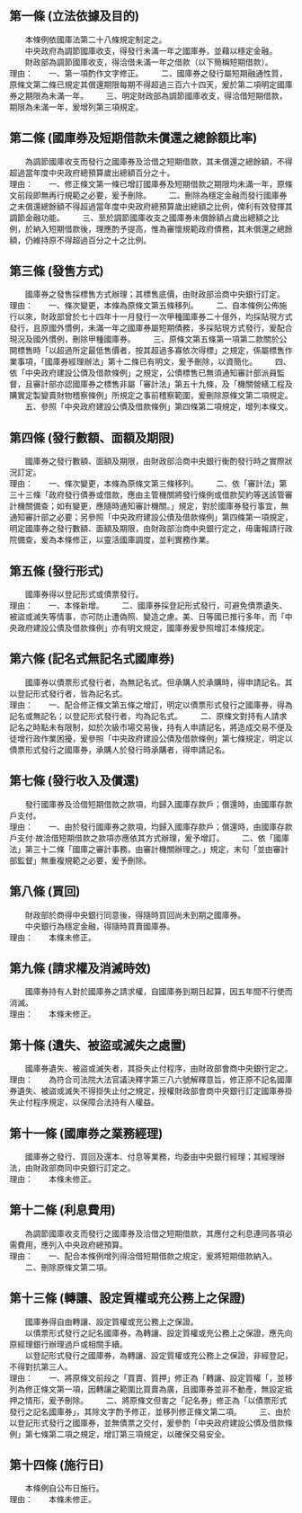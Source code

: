第一條 (立法依據及目的)
-----------------------
　　本條例依國庫法第二十八條規定制定之。  
　　中央政府為調節國庫收支，得發行未滿一年之國庫券，並藉以穩定金融。  
　　財政部為調節國庫收支，得洽借未滿一年之借款（以下簡稱短期借款）。  
理由：　　一、第一項酌作文字修正。
　　二、國庫券之發行屬短期融通性質，原條文第二條已規定其償還期限每期不得超過三百六十四天，爰於第二項明定國庫券之期限為未滿一年。
　　三、明定財政部為調節國庫收支，得洽借短期借款，期限為未滿一年，爰增列第三項規定。

第二條 (國庫券及短期借款未償還之總餘額比率)
-------------------------------------------
　　為調節國庫收支而發行之國庫券及洽借之短期借款，其未償還之總餘額，不得超過當年度中央政府總預算歲出總額百分之十。  
理由：　　一、修正條文第一條已增訂國庫券及短期借款之期限均未滿一年，原條文前段即無再行規範之必要，爰予刪除。
　　二、刪除為穩定金融而發行國庫券之未償還總餘額不得超過當年度中央政府總預算歲出總額之比例，俾利有效發揮其調節金融功能。
　　三、至於調節國庫收支之國庫券未償餘額占歲出總額之比例，於納入短期借款後，理應酌予提高，惟為審懷規範政府債務，其未償還之總餘額，仍維持原不得超過百分之十之比例。

第三條 (發售方式)
-----------------
　　國庫券之發售採標售方式辦理；其標售底價，由財政部洽商中央銀行訂定。  
理由：　　一、條次變更，本條為原條文第五條移列。
　　二、自本條例公佈施行以來，財政部曾於七十四年十一月發行一次甲種國庫券二十億外，均採貼現方式發行，且原國外慣例，未滿一年之國庫券屬短期債務，多採貼現方式發行，爰配合現況及國外慣例，刪除甲種國庫券。
　　三、原條文第五條第一項第二款關於公開標售時「以超過所定最低售價者，按其超過多寡依次得標」之規定，係屬標售作業事項，「國庫券經理辦法」第十二條已有明文，爰予刪除，以資簡化。
　　四、依「中央政府建設公債及借款條例」之規定，公債標售已無須通知審計部派員監督，且審計部亦認國庫券之標售非屬「審計法」第五十九條，及「機關營繕工程及購實定製變賣財物稽察條例」所規定之事前稽察範圍，爰刪除原條文第二項規定。
　　五、參照「中央政府建設公債及借款條例」第四條第二項規定，增列本條文。

第四條 (發行數額、面額及期限)
-----------------------------
　　國庫券之發行數額、面額及期限，由財政部洽商中央銀行衡酌發行時之實際狀況訂定。  
理由：　　一、條次變更，本條為原條文第三條移列。
　　二、依「審計法」第三十三條「政府發行債券或借款，應由主管機關將發行條例或借款契約等送該管審計機關備查；如有變更，應隨時通知審計機關。」規定，對於國庫券發行事宜，無通知審計部之必要；另參照「中央政府建設公債及借款條例」第四條第一項規定，明定國庫券之發行數額、面額及期限，由財政部治商中央銀行定之，毋庸報請行政院備查，爰為本條修正，以靈活國庫調度，並利實務作業。

第五條 (發行形式)
-----------------
　　國庫券得以登記形式或債票發行。  
理由：　　一、本條新增。
　　二、國庫券採登記形式發行，可避免債票遺失、被盜或滅失等情事，亦可防止遭偽照、變造之慮。美、日等國已推行多年，而「中央政府建設公債及借款條例」亦有明文規定，國庫券爰參照增訂本條規定。

第六條 (記名式無記名式國庫券)
-----------------------------
　　國庫券以債票形式發行者，為無記名式。但承購人於承購時，得申請記名。其以登記形式發行者，皆為記名式。  
理由：　　一、配合修正條文第五條之增訂，明定以債票形式發行之國庫券，得為記名或無記名；以登記形式發行者，均為記名式。
　　二、原條文對持有人請求記名之時點未有限制，如於次級市場交易後，持有人申請記名，將造成交易不便及徒增行政作業困擾，爰參照「中央政府建設公債及借款條例」第七條規定，明定以債票形式發行之國庫券，承購人於發行時承購者，得申請記名。

第七條 (發行收入及償還)
-----------------------
　　發行國庫券及洽借短期借款之款項，均歸入國庫存款戶；償還時，由國庫存款戶支付。  
理由：　　一、由於發行國庫券之款項，均歸入國庫存款戶；償還時，由國庫存款戶支付‧故洽借短期借款之款項亦應依其方式辦理，爰予增訂。
　　二、依「國庫法」第三十二條「國庫之審計事務，由審計機關辦理之。」規定，末句「並由審計部監督」無重複規範之必要，爰予刪除。

第八條 (買回)
-------------
　　財政部於商得中央銀行同意後，得隨時買回尚未到期之國庫券。  
　　中央銀行為穩定金融，得隨時買賣國庫券。  
理由：　　本條未修正。

第九條 (請求權及消滅時效)
-------------------------
　　國庫券持有人對於國庫券之請求權，自國庫券到期日起算，因五年間不行使而消滅。  
理由：　　本條未修正。

第十條 (遺失、被盜或滅失之處置)
-------------------------------
　　國庫券遺失、被盜或滅失者，其掛失止付程序，由財政部會商中央銀行定之。  
理由：　　為符合司法院大法官議決釋字第三八六號解釋意旨，修正原不記名國庫券遺失、被盜或滅失不得掛失止付之規定，授權財政部會商中央銀行訂定國庫券掛失止付程序規定，以保障合法持有人權益。

第十一條 (國庫券之業務經理)
---------------------------
　　國庫券之發行、買回及還本、付息等業務，均委由中央銀行經理；其經理辦法，由財政部商同中央銀行訂定之。  
理由：　　本條未修正。

第十二條 (利息費用)
-------------------
　　為調節國庫收支而發行之國庫券及洽借之短期借款，其應付之利息連同各項必需費用，應列入中央政府總預算。  
理由：　　一、配合本條例增列得洽借短期借款之規定，爰將短期借款納入。
　　二、刪除原條文第二項。

第十三條 (轉讓、設定質權或充公務上之保證)
-----------------------------------------
　　國庫券得自由轉讓、設定質權或充公務上之保證。  
　　以債票形式發行之記名國庫券，為轉讓、設定質權或充公務上之保證，應先向原經理銀行辦理過戶或相關手續。  
　　以登記形式發行之國庫券，為轉讓、設定質權或充公務上之保證，非經登記，不得對抗第三人。  
理由：　　一、將原條文前段之「買賣、質押」修正為「轉讓、設定質權「，並移列為修正條文第一項，因轉讓之範圍比買賣為廣，且國庫券並非不動產，無設定抵押之情形，爰予刪除。
　　二、將原條文但害之「記名券」修正為「以債票形式發行之記名國庫券」，其除文字酌予修正，並移列修正條文第二項。
　　三、由於以登記形式發行之國庫券，並無債票之交付，爰參酌「中央政府建設公債及借款條例」第七條第二項之規定，增訂第三項規定，以確保交易安全。

第十四條 (施行日)
-----------------
　　本條例自公布日施行。  
理由：　　本條未修正。